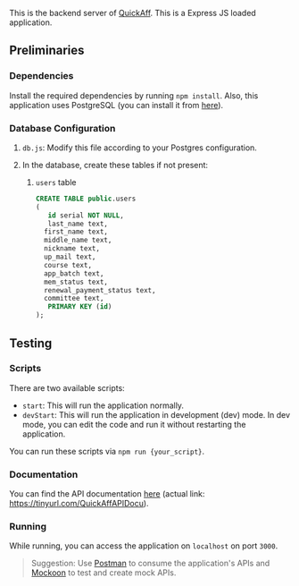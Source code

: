 This is the backend server of [QuickAff](https://github.com/riru12/QuickAff/). This is a Express JS loaded application.



## Preliminaries

### Dependencies

Install the required dependencies by running `npm install`. Also, this application uses PostgreSQL (you can install it from [here](https://www.postgresql.org/)).



### Database Configuration

1. `db.js`: Modify this file according to your Postgres configuration.

2. In the database, create these tables if not present:

   1. `users` table

      ```sql
      CREATE TABLE public.users
      (
         id serial NOT NULL,
         last_name text,
      	first_name text,
      	middle_name text,
      	nickname text, 
      	up_mail text,
      	course text,
      	app_batch text,
      	mem_status text,
      	renewal_payment_status text,
      	committee text,
         PRIMARY KEY (id)
      );
      ```

## Testing

### Scripts

There are two available scripts:

* `start`: This will run the application normally.
* `devStart`: This will run the application in development (dev) mode. In dev mode, you can edit the code and run it without restarting the application.

You can run these scripts via `npm run {your_script}`.



### Documentation

You can find the API documentation [here](https://gab-samonte.notion.site/QuickAff-API-Documentation-6655bf380ca4481ebe2de5a735e7b5c0?pvs=4) (actual link: https://tinyurl.com/QuickAffAPIDocu).



### Running

While running, you can access the application on `localhost` on port `3000`.

> Suggestion: Use [Postman](https://www.postman.com/) to consume the application's APIs and [Mockoon](https://mockoon.com/) to test and create mock APIs.

